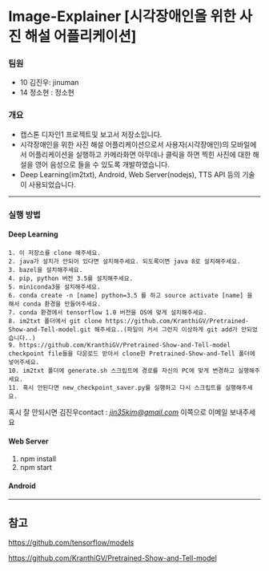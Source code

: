 # Image-Explainer [시각장애인을 위한 사진 해설 어플리케이션]

### 팀원
- 10 김진우: jinuman
- 14 정소현 : 정소현

### 개요
- 캡스톤 디자인1 프로젝트및 보고서 저장소입니다. 
- 시각장애인을 위한 사진 해설 어플리케이션으로서 사용자(시각장애인)의 모바일에서 어플리케이션을 실행하고 카메라화면 아무데나 클릭을 하면 찍힌 사진에 대한 해설을 영어 음성으로 들을 수 있도록 개발하였습니다.
- Deep Learning(im2txt), Android, Web Server(nodejs), TTS API 등의 기술이 사용되었습니다.

---
### 실행 방법

#### Deep Learning

```
1. 이 저장소를 clone 해주세요.
2. java가 설치가 안되어 있다면 설치해주세요. 되도록이면 java 8로 설치해주세요.
3. bazel을 설치해주세요.
4. pip, python 버전 3.5를 설치해주세요.
5. miniconda3을 설치해주세요.
6. conda create -n [name] python=3.5 를 하고 source activate [name] 을 해서 conda 환경을 만들어주세요.
7. conda 환경에서 tensorflow 1.0 버전을 OS에 맞게 설치해주세요.
8. im2txt 폴더에서 git clone https://github.com/KranthiGV/Pretrained-Show-and-Tell-model.git 해주세요..(파일이 커서 그런지 이상하게 git add가 안되었습니다..)
9. https://github.com/KranthiGV/Pretrained-Show-and-Tell-model checkpoint file들을 다운로드 받아서 clone한 Pretrained-Show-and-Tell 폴더에 넣어주세요.
10. im2txt 폴더에 generate.sh 스크립트에 경로를 자신의 PC에 맞게 변경하고 실행해주세요.
11. 혹시 안된다면 new_checkpoint_saver.py를 실행하고 다시 스크립트를 실행해주세요.
```
혹시 잘 안되시면 김진우contact : *jin35kim@gmail.com* 이쪽으로 이메일 보내주세요

#### Web Server
1. npm install
2. npm start

#### Android

---
## 참고
https://github.com/tensorflow/models

https://github.com/KranthiGV/Pretrained-Show-and-Tell-model
